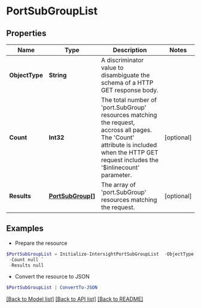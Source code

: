 # PortSubGroupList
## Properties

Name | Type | Description | Notes
------------ | ------------- | ------------- | -------------
**ObjectType** | **String** | A discriminator value to disambiguate the schema of a HTTP GET response body. | 
**Count** | **Int32** | The total number of &#39;port.SubGroup&#39; resources matching the request, accross all pages. The &#39;Count&#39; attribute is included when the HTTP GET request includes the &#39;$inlinecount&#39; parameter. | [optional] 
**Results** | [**PortSubGroup[]**](PortSubGroup.md) | The array of &#39;port.SubGroup&#39; resources matching the request. | [optional] 

## Examples

- Prepare the resource
```powershell
$PortSubGroupList = Initialize-IntersightPortSubGroupList  -ObjectType null `
 -Count null `
 -Results null
```

- Convert the resource to JSON
```powershell
$PortSubGroupList | ConvertTo-JSON
```

[[Back to Model list]](../README.md#documentation-for-models) [[Back to API list]](../README.md#documentation-for-api-endpoints) [[Back to README]](../README.md)

